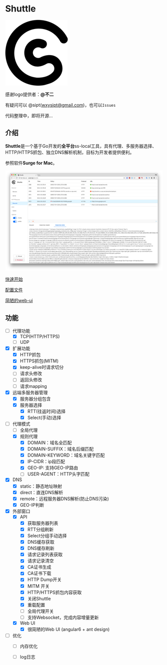 # Shuttle



![Shuttle](./Shuttle_Logo.PNG)

感谢logo提供者：**@不二**

有疑问可以 @sipt(wxysipt@gmail.com)，也可以`Issues`

代码整理中，即将开源...

## 介绍
**Shuttle**是一个基于Go开发的**全平台**ss-local工具，具有代理、多服务器选择、HTTP/HTTPS抓包、独立DNS解析机制，目标为开发者提供便利。

参照软件**Surge for Mac**。

![Introduction](static/dump_mitm.jpg)

[快速开始](static/get_start.md)

[配置文件](static/config.md)

[简陋的web-ui](static/web_ui.md)


## 功能
- [ ] 代理功能
	- [x] TCP(HTTP/HTTPS)
	- [ ] UDP
- [x] 扩展功能
	- [x] HTTP抓包
	- [x] HTTPS抓包(MITM)
	- [x] keep-alive时请求切分
	- [ ] 请求头修改
	- [ ] 返回头修改
	- [ ] 请求mapping
- [x] 远端多服务器管理
	- [x] 服务器分组包含
	- [x] 服务器选择
		- [x] RTT(往返时间)选择
		- [x] Select(手动)选择
- [ ] 代理模式
	- [ ] 全局代理
	- [x] 规则代理
		- [x] DOMAIN：域名全匹配
		- [x]  DOMAIN-SUFFIX：域名后缀匹配
		- [x]  DOMAIN-KEYWORD：域名关键字匹配
		- [x]  IP-CIDR：ip段匹配
		- [x]  GEO-IP: 支持GEO-IP路由
		- [ ]  USER-AGENT：HTTP头字匹配
- [x] DNS
	- [x] static：静态地址映射
	- [x] direct：直连DNS解析
	- [x] remote：远程服务器DNS解析(防止DNS污染)
	- [x] GEO-IP判断
- [x] 外部窗口
	- [x] API
		- [x]  获取服务器列表
		- [x]  RTT分组刷新
		- [x]  Select分组手动选择
		- [x]  DNS缓存获取
		- [x]  DNS缓存刷新
		- [x]  请求记录列表获取
		- [x]  请求记录清空
		- [x]  CA证书生成
		- [x]  CA证书下载
		- [x]  HTTP Dump开关
		- [x]  MITM 开关
		- [x]  HTTP/HTTPS抓包内容获取 
		- [x]  关闭Shuttle
		- [x]  重载配置
		- [ ]  全局代理开关
		- [ ]  支持Websocket，完成内容增量更新
	- [x] Web UI
		- [x] 很简陋的Web UI (angular6 + ant design)
- [ ] 优化
	- [ ] 内存优化
	- [ ] log日志


